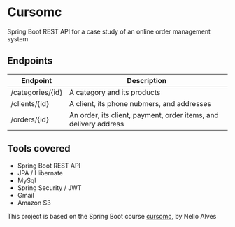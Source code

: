 # Cursomc
Spring Boot REST API for a case study of an online order management system

## Endpoints
| Endpoint | Description |
| --- | --- |
| /categories/{id} | A category and its products
| /clients/{id} | A client, its phone nubmers, and addresses
| /orders/{id} | An order, its client, payment, order items, and delivery address

## Tools covered
* Spring Boot REST API
* JPA / Hibernate
* MySql
* Spring Security / JWT
* Gmail
* Amazon S3

This project is based on the Spring Boot course [cursomc](https://github.com/acenelio/springboot2-ionic-backend), by Nelio Alves
